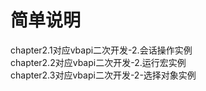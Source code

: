 # 简单说明

chapter2.1对应vbapi二次开发-2.会话操作实例  
chapter2.2对应vbapi二次开发-2.运行宏实例  
chapter2.3对应vbapi二次开发-2-选择对象实例  